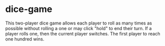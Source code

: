 # dice-game
This two-player dice game allows each player to roll as many times as possible without rolling a one or may click "hold" to end their turn. If a player rolls one, then the current player switches. The first player to reach one hundred wins.
